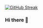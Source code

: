[![GitHub Streak](https://streak-stats.demolab.com?user=mahardikamaulana&theme=transparent&hide_border=true&locale=id&date_format=j%20M%5B%20Y%5D)](https://git.io/streak-stats)
### Hi there 👋

<!--
**mahardikamaulana/mahardikamaulana** is a ✨ _special_ ✨ repository because its `README.md` (this file) appears on your GitHub profile.

Here are some ideas to get you started:

- 🔭 I’m currently working on ...
- 🌱 I’m currently learning ...
- 👯 I’m looking to collaborate on ...
- 🤔 I’m looking for help with ...
- 💬 Ask me about ...
- 📫 How to reach me: ...
- 😄 Pronouns: ...
- ⚡ Fun fact: ...
-->
